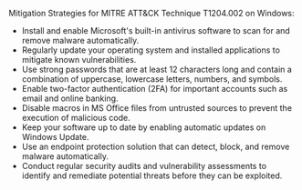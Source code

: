 Mitigation Strategies for MITRE ATT&CK Technique T1204.002 on Windows:
- Install and enable Microsoft's built-in antivirus software to scan for and remove malware automatically.
- Regularly update your operating system and installed applications to mitigate known vulnerabilities.
- Use strong passwords that are at least 12 characters long and contain a combination of uppercase, lowercase letters, numbers, and symbols.
- Enable two-factor authentication (2FA) for important accounts such as email and online banking.
- Disable macros in MS Office files from untrusted sources to prevent the execution of malicious code.
- Keep your software up to date by enabling automatic updates on Windows Update.
- Use an endpoint protection solution that can detect, block, and remove malware automatically.
- Conduct regular security audits and vulnerability assessments to identify and remediate potential threats before they can be exploited.